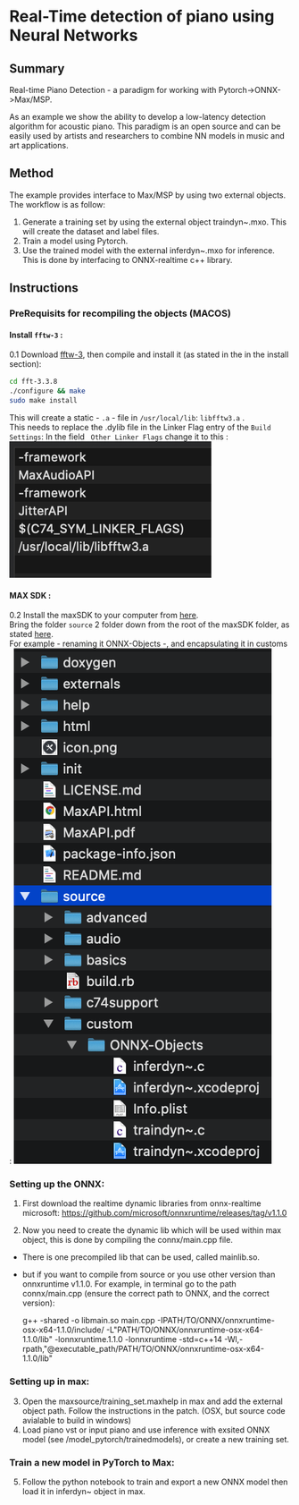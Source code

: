 
# Real-Time detection of piano using Neural Networks

## Summary
Real-time Piano Detection - a paradigm for working with Pytorch->ONNX->Max/MSP.

As an example we show the ability to develop a low-latency detection algorithm for acoustic piano.
This paradigm is an open source and can be easily used by artists and researchers to combine NN models
in music and art applications.

## Method

The example provides interface to Max/MSP by using two external objects. The workflow is as follow:

1. Generate a training set by using the external object traindyn~.mxo. This will create the dataset and label files.
2. Train a model using Pytorch.
3. Use the trained model with the external inferdyn~.mxo for inference. This is done by interfacing to ONNX-realtime c++ library.


## Instructions

### PreRequisits for recompiling the objects (MACOS)

#### Install `fftw-3` :
0.1 Download [fftw-3](http://www.fftw.org/install/mac.html), then compile and install it (as stated in the in the install section):
```bash
cd fft-3.3.8
./configure && make
sudo make install
```
This will create a static - `.a` - file in `/usr/local/lib`: `libfftw3.a` .<br>
This needs to replace the .dylib file in the Linker Flag entry of the `Build Settings`:
In the field ` Other Linker Flags` change it to this :
![.](Assets/1.png)

#### MAX SDK :
0.2 Install the maxSDK to your computer from [here](https://cycling74.com/downloads/sdk/). <br>
Bring the folder `source` 2 folder down from the root of the maxSDK folder, as stated [here](https://cycling74.com/sdk/max-sdk-7.3.3/html/chapter_platform.html). <br>
For example - renaming it ONNX-Objects -, and encapsulating it in customs :
![.](./Assets/2.png)


### Setting up the ONNX:
1. First download the realtime dynamic libraries from onnx-realtime microsoft:     https://github.com/microsoft/onnxruntime/releases/tag/v1.1.0

2. Now you need to create the dynamic lib which will be used within max object, this is done by compiling the connx/main.cpp file.
- There is one precompiled lib that can be used, called mainlib.so.
- but if you want to compile from source or you use other version than onnxruntime v1.1.0.
    For example, in terminal go to the path connx/main.cpp  (ensure the correct path to ONNX, and the correct   
    version):

    g++ -shared -o libmain.so main.cpp -IPATH/TO/ONNX/onnxruntime-osx-x64-1.1.0/include/ -L"PATH/TO/ONNX/onnxruntime-osx-x64-     1.1.0/lib" -lonnxruntime.1.1.0 -lonnxruntime -std=c++14 -Wl,-rpath,"@executable_path/PATH/TO/ONNX/onnxruntime-osx-x64-    
    1.1.0/lib"


### Setting up in max:


3. Open the maxsource/training_set.maxhelp in max and add the external object path. Follow the instructions in the patch.
(OSX, but source code avialable to build in windows)
4. Load piano vst or input piano and use inference with exsited ONNX model (see /model_pytorch/trainedmodels), or create a new training set.

### Train a new model in PyTorch to Max:
5. Follow the python notebook to train and export a new ONNX model then load it in inferdyn~ object in max.

